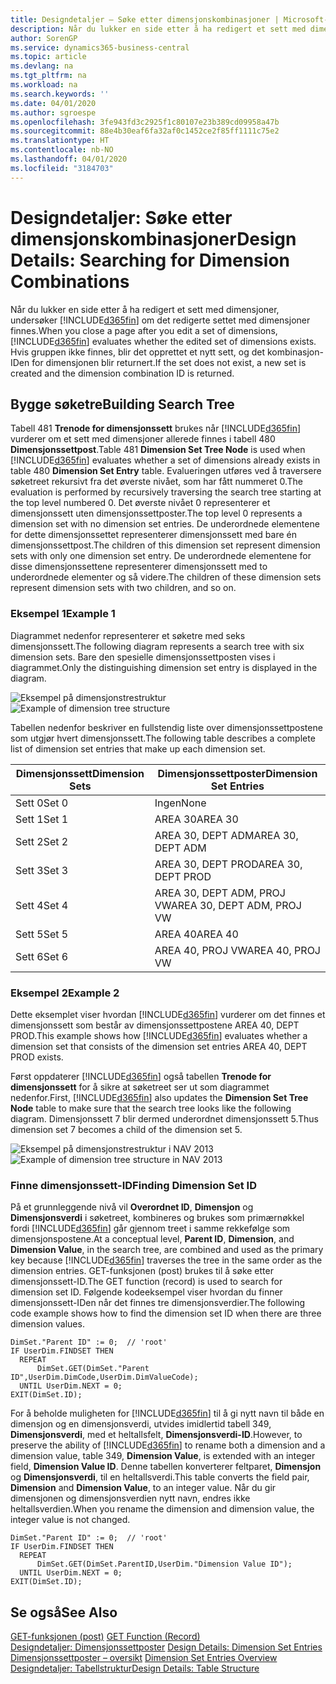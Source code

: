 ```yaml
---
title: Designdetaljer – Søke etter dimensjonskombinasjoner | Microsoft-dokumentasjon
description: Når du lukker en side etter å ha redigert et sett med dimensjoner, undersøker Business Central om det redigerte settet med dimensjoner finnes. Hvis gruppen ikke finnes, blir det opprettet et nytt sett, og det kombinasjon-IDen for dimensjonen blir returnert.
author: SorenGP
ms.service: dynamics365-business-central
ms.topic: article
ms.devlang: na
ms.tgt_pltfrm: na
ms.workload: na
ms.search.keywords: ''
ms.date: 04/01/2020
ms.author: sgroespe
ms.openlocfilehash: 3fe943fd3c2925f1c80107e23b389cd09958a47b
ms.sourcegitcommit: 88e4b30eaf6fa32af0c1452ce2f85ff1111c75e2
ms.translationtype: HT
ms.contentlocale: nb-NO
ms.lasthandoff: 04/01/2020
ms.locfileid: "3184703"
---
```

# <a name="design-details-searching-for-dimension-combinations"></a><span data-ttu-id="95b0f-104">Designdetaljer: Søke etter dimensjonskombinasjoner</span><span class="sxs-lookup"><span data-stu-id="95b0f-104">Design Details: Searching for Dimension Combinations</span></span>
<span data-ttu-id="95b0f-105">Når du lukker en side etter å ha redigert et sett med dimensjoner, undersøker [!INCLUDE[d365fin](includes/d365fin_md.md)] om det redigerte settet med dimensjoner finnes.</span><span class="sxs-lookup"><span data-stu-id="95b0f-105">When you close a page after you edit a set of dimensions, [!INCLUDE[d365fin](includes/d365fin_md.md)] evaluates whether the edited set of dimensions exists.</span></span> <span data-ttu-id="95b0f-106">Hvis gruppen ikke finnes, blir det opprettet et nytt sett, og det kombinasjon-IDen for dimensjonen blir returnert.</span><span class="sxs-lookup"><span data-stu-id="95b0f-106">If the set does not exist, a new set is created and the dimension combination ID is returned.</span></span>  

## <a name="building-search-tree"></a><span data-ttu-id="95b0f-107">Bygge søketre</span><span class="sxs-lookup"><span data-stu-id="95b0f-107">Building Search Tree</span></span>  
 <span data-ttu-id="95b0f-108">Tabell 481 **Trenode for dimensjonssett** brukes når [!INCLUDE[d365fin](includes/d365fin_md.md)] vurderer om et sett med dimensjoner allerede finnes i tabell 480 **Dimensjonssettpost**.</span><span class="sxs-lookup"><span data-stu-id="95b0f-108">Table 481 **Dimension Set Tree Node** is used when [!INCLUDE[d365fin](includes/d365fin_md.md)] evaluates whether a set of dimensions already exists in table 480 **Dimension Set Entry** table.</span></span> <span data-ttu-id="95b0f-109">Evalueringen utføres ved å traversere søketreet rekursivt fra det øverste nivået, som har fått nummeret 0.</span><span class="sxs-lookup"><span data-stu-id="95b0f-109">The evaluation is performed by recursively traversing the search tree starting at the top level numbered 0.</span></span> <span data-ttu-id="95b0f-110">Det øverste nivået 0 representerer et dimensjonssett uten dimensjonssettposter.</span><span class="sxs-lookup"><span data-stu-id="95b0f-110">The top level 0 represents a dimension set with no dimension set entries.</span></span> <span data-ttu-id="95b0f-111">De underordnede elementene for dette dimensjonssettet representerer dimensjonssett med bare én dimensjonssettpost.</span><span class="sxs-lookup"><span data-stu-id="95b0f-111">The children of this dimension set represent dimension sets with only one dimension set entry.</span></span> <span data-ttu-id="95b0f-112">De underordnede elementene for disse dimensjonssettene representerer dimensjonssett med to underordnede elementer og så videre.</span><span class="sxs-lookup"><span data-stu-id="95b0f-112">The children of these dimension sets represent dimension sets with two children, and so on.</span></span>  

### <a name="example-1"></a><span data-ttu-id="95b0f-113">Eksempel 1</span><span class="sxs-lookup"><span data-stu-id="95b0f-113">Example 1</span></span>  
 <span data-ttu-id="95b0f-114">Diagrammet nedenfor representerer et søketre med seks dimensjonssett.</span><span class="sxs-lookup"><span data-stu-id="95b0f-114">The following diagram represents a search tree with six dimension sets.</span></span> <span data-ttu-id="95b0f-115">Bare den spesielle dimensjonssettposten vises i diagrammet.</span><span class="sxs-lookup"><span data-stu-id="95b0f-115">Only the distinguishing dimension set entry is displayed in the diagram.</span></span>  

 <span data-ttu-id="95b0f-116">![Eksempel på dimensjonstrestruktur](media/nav2013_dimension_tree.png "Eksempel på dimensjonstrestruktur")</span><span class="sxs-lookup"><span data-stu-id="95b0f-116">![Example of dimension tree structure](media/nav2013_dimension_tree.png "Example of dimension tree structure")</span></span>  

 <span data-ttu-id="95b0f-117">Tabellen nedenfor beskriver en fullstendig liste over dimensjonssettpostene som utgjør hvert dimensjonssett.</span><span class="sxs-lookup"><span data-stu-id="95b0f-117">The following table describes a complete list of dimension set entries that make up each dimension set.</span></span>  

|<span data-ttu-id="95b0f-118">Dimensjonssett</span><span class="sxs-lookup"><span data-stu-id="95b0f-118">Dimension Sets</span></span>|<span data-ttu-id="95b0f-119">Dimensjonssettposter</span><span class="sxs-lookup"><span data-stu-id="95b0f-119">Dimension Set Entries</span></span>|  
|--------------------|---------------------------|  
|<span data-ttu-id="95b0f-120">Sett 0</span><span class="sxs-lookup"><span data-stu-id="95b0f-120">Set 0</span></span>|<span data-ttu-id="95b0f-121">Ingen</span><span class="sxs-lookup"><span data-stu-id="95b0f-121">None</span></span>|  
|<span data-ttu-id="95b0f-122">Sett 1</span><span class="sxs-lookup"><span data-stu-id="95b0f-122">Set 1</span></span>|<span data-ttu-id="95b0f-123">AREA 30</span><span class="sxs-lookup"><span data-stu-id="95b0f-123">AREA 30</span></span>|  
|<span data-ttu-id="95b0f-124">Sett 2</span><span class="sxs-lookup"><span data-stu-id="95b0f-124">Set 2</span></span>|<span data-ttu-id="95b0f-125">AREA 30, DEPT ADM</span><span class="sxs-lookup"><span data-stu-id="95b0f-125">AREA 30, DEPT ADM</span></span>|  
|<span data-ttu-id="95b0f-126">Sett 3</span><span class="sxs-lookup"><span data-stu-id="95b0f-126">Set 3</span></span>|<span data-ttu-id="95b0f-127">AREA 30, DEPT PROD</span><span class="sxs-lookup"><span data-stu-id="95b0f-127">AREA 30, DEPT PROD</span></span>|  
|<span data-ttu-id="95b0f-128">Sett 4</span><span class="sxs-lookup"><span data-stu-id="95b0f-128">Set 4</span></span>|<span data-ttu-id="95b0f-129">AREA 30, DEPT ADM, PROJ VW</span><span class="sxs-lookup"><span data-stu-id="95b0f-129">AREA 30, DEPT ADM, PROJ VW</span></span>|  
|<span data-ttu-id="95b0f-130">Sett 5</span><span class="sxs-lookup"><span data-stu-id="95b0f-130">Set 5</span></span>|<span data-ttu-id="95b0f-131">AREA 40</span><span class="sxs-lookup"><span data-stu-id="95b0f-131">AREA 40</span></span>|  
|<span data-ttu-id="95b0f-132">Sett 6</span><span class="sxs-lookup"><span data-stu-id="95b0f-132">Set 6</span></span>|<span data-ttu-id="95b0f-133">AREA 40, PROJ VW</span><span class="sxs-lookup"><span data-stu-id="95b0f-133">AREA 40, PROJ VW</span></span>|  

### <a name="example-2"></a><span data-ttu-id="95b0f-134">Eksempel 2</span><span class="sxs-lookup"><span data-stu-id="95b0f-134">Example 2</span></span>  
 <span data-ttu-id="95b0f-135">Dette eksemplet viser hvordan [!INCLUDE[d365fin](includes/d365fin_md.md)] vurderer om det finnes et dimensjonssett som består av dimensjonssettpostene AREA 40, DEPT PROD.</span><span class="sxs-lookup"><span data-stu-id="95b0f-135">This example shows how [!INCLUDE[d365fin](includes/d365fin_md.md)] evaluates whether a dimension set that consists of the dimension set entries AREA 40, DEPT PROD exists.</span></span>  

 <span data-ttu-id="95b0f-136">Først oppdaterer [!INCLUDE[d365fin](includes/d365fin_md.md)] også tabellen **Trenode for dimensjonssett** for å sikre at søketreet ser ut som diagrammet nedenfor.</span><span class="sxs-lookup"><span data-stu-id="95b0f-136">First, [!INCLUDE[d365fin](includes/d365fin_md.md)] also updates the **Dimension Set Tree Node** table to make sure that the search tree looks like the following diagram.</span></span> <span data-ttu-id="95b0f-137">Dimensjonssett 7 blir dermed underordnet dimensjonssett 5.</span><span class="sxs-lookup"><span data-stu-id="95b0f-137">Thus dimension set 7 becomes a child of the dimension set 5.</span></span>  

 <span data-ttu-id="95b0f-138">![Eksempel på dimensjonstrestruktur i NAV 2013](media/nav2013_dimension_tree_example2.png "Eksempel på dimensjonstrestruktur i NAV 2013")</span><span class="sxs-lookup"><span data-stu-id="95b0f-138">![Example of dimension tree structure in NAV 2013](media/nav2013_dimension_tree_example2.png "Example of dimension tree structure in NAV 2013")</span></span>  

### <a name="finding-dimension-set-id"></a><span data-ttu-id="95b0f-139">Finne dimensjonssett-ID</span><span class="sxs-lookup"><span data-stu-id="95b0f-139">Finding Dimension Set ID</span></span>  
 <span data-ttu-id="95b0f-140">På et grunnleggende nivå vil **Overordnet ID**, **Dimensjon** og **Dimensjonsverdi** i søketreet, kombineres og brukes som primærnøkkel fordi [!INCLUDE[d365fin](includes/d365fin_md.md)] går gjennom treet i samme rekkefølge som dimensjonspostene.</span><span class="sxs-lookup"><span data-stu-id="95b0f-140">At a conceptual level, **Parent ID**, **Dimension**, and **Dimension Value**, in the search tree, are combined and used as the primary key because [!INCLUDE[d365fin](includes/d365fin_md.md)] traverses the tree in the same order as the dimension entries.</span></span> <span data-ttu-id="95b0f-141">GET-funksjonen (post) brukes til å søke etter dimensjonssett-ID.</span><span class="sxs-lookup"><span data-stu-id="95b0f-141">The GET function (record) is used to search for dimension set ID.</span></span> <span data-ttu-id="95b0f-142">Følgende kodeeksempel viser hvordan du finner dimensjonssett-IDen når det finnes tre dimensjonsverdier.</span><span class="sxs-lookup"><span data-stu-id="95b0f-142">The following code example shows how to find the dimension set ID when there are three dimension values.</span></span>  

```  
DimSet."Parent ID" := 0;  // 'root'  
IF UserDim.FINDSET THEN  
  REPEAT  
      DimSet.GET(DimSet."Parent ID",UserDim.DimCode,UserDim.DimValueCode);  
  UNTIL UserDim.NEXT = 0;  
EXIT(DimSet.ID);  

```  

<span data-ttu-id="95b0f-143">For å beholde muligheten for [!INCLUDE[d365fin](includes/d365fin_md.md)] til å gi nytt navn til både en dimensjon og en dimensjonsverdi, utvides imidlertid tabell 349, **Dimensjonsverdi**, med et heltallsfelt, **Dimensjonsverdi-ID**.</span><span class="sxs-lookup"><span data-stu-id="95b0f-143">However, to preserve the ability of [!INCLUDE[d365fin](includes/d365fin_md.md)] to rename both a dimension and a dimension value, table 349, **Dimension Value**, is extended with an integer field, **Dimension Value ID**.</span></span> <span data-ttu-id="95b0f-144">Denne tabellen konverterer feltparet, **Dimensjon** og **Dimensjonsverdi**, til en heltallsverdi.</span><span class="sxs-lookup"><span data-stu-id="95b0f-144">This table converts the field pair, **Dimension** and **Dimension Value**, to an integer value.</span></span> <span data-ttu-id="95b0f-145">Når du gir dimensjonen og dimensjonsverdien nytt navn, endres ikke heltallsverdien.</span><span class="sxs-lookup"><span data-stu-id="95b0f-145">When you rename the dimension and dimension value, the integer value is not changed.</span></span>  

```  
DimSet."Parent ID" := 0;  // 'root'  
IF UserDim.FINDSET THEN  
  REPEAT  
      DimSet.GET(DimSet.ParentID,UserDim."Dimension Value ID");  
  UNTIL UserDim.NEXT = 0;  
EXIT(DimSet.ID);  

```  

## <a name="see-also"></a><span data-ttu-id="95b0f-146">Se også</span><span class="sxs-lookup"><span data-stu-id="95b0f-146">See Also</span></span>  
 <span data-ttu-id="95b0f-147">[GET-funksjonen (post)](/dynamics-nav/GET-Function--Record-)  </span><span class="sxs-lookup"><span data-stu-id="95b0f-147">[GET Function (Record)](/dynamics-nav/GET-Function--Record-)  </span></span>  
 <span data-ttu-id="95b0f-148">[Designdetaljer: Dimensjonssettposter](design-details-dimension-set-entries.md) </span><span class="sxs-lookup"><span data-stu-id="95b0f-148">[Design Details: Dimension Set Entries](design-details-dimension-set-entries.md) </span></span>  
 <span data-ttu-id="95b0f-149">[Dimensjonssettposter – oversikt](design-details-dimension-set-entries-overview.md) </span><span class="sxs-lookup"><span data-stu-id="95b0f-149">[Dimension Set Entries Overview](design-details-dimension-set-entries-overview.md) </span></span>  
 [<span data-ttu-id="95b0f-150">Designdetaljer: Tabellstruktur</span><span class="sxs-lookup"><span data-stu-id="95b0f-150">Design Details: Table Structure</span></span>](design-details-table-structure.md)   
 
